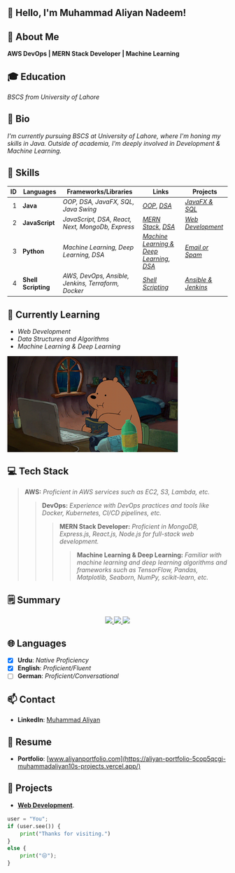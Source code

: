 ## 👋 Hello, I'm Muhammad Aliyan Nadeem!

## 📝 About Me
**AWS DevOps | MERN Stack Developer | Machine Learning**

## 🎓 Education
*BSCS from University of Lahore*

## 🌟 Bio
*I'm currently pursuing BSCS at University of Lahore, where I'm honing my skills in Java. Outside of academia, I'm deeply involved in Development & Machine Learning.*

## 💼 Skills
| ID | Languages | Frameworks/Libraries |  Links  | Projects |
|-----:|-----------|----------------------|----------|----------|
|     1| **Java**      | *OOP, DSA, JavaFX,  SQL,  Java Swing* | [*OOP*](https://github.com/MuhammadAliyan10/Java_Assignment), [*DSA*](https://github.com/MuhammadAliyan10/Data_Structures_Algorithms.git) | [*JavaFX & SQL*](https://github.com/MuhammadAliyan10/Search_Engine_Java) |
|     2| **JavaScript**    | *JavaScript, DSA, React, Next, MongoDb, Express* | [*MERN Stack*](https://github.com/MuhammadAliyan10/Web_Development), [*DSA*](https://github.com/MuhammadAliyan10/Data_Structures_Algorithms.git) | [*Web Development*](https://github.com/MuhammadAliyan10/Web_Development) |
|     3| **Python** | *Machine Learning, Deep Learning, DSA* | [*Machine Learning & Deep Learning*](https://github.com/MuhammadAliyan10/Machine_Learning), [*DSA*](https://github.com/MuhammadAliyan10/Data_Structures_Algorithms.git) | [*Email or Spam*](https://github.com/MuhammadAliyan10/Email_Spam) |
|     4| **Shell Scripting** |  *AWS, DevOps, Ansible, Jenkins, Terraform, Docker* | [*Shell Scripting*](https://github.com/MuhammadAliyan10/Sh_Assignment) | [*Ansible & Jenkins*](https://github.com/MuhammadAliyan10/ansible_jenkins_nginx) |

## 🌱 Currently Learning
- *Web Development*
- *Data Structures and Algorithms*
- *Machine Learning & Deep Learning*
<img src="https://github.com/darsaveli/Mariam/blob/main/1479814528_webarebears.gif" width="390px" align="center">

## 💻 Tech Stack
>**AWS:** *Proficient in AWS services such as EC2, S3, Lambda, etc.*
>>**DevOps:** *Experience with DevOps practices and tools like Docker, Kubernetes, CI/CD pipelines, etc.*
>>>**MERN Stack Developer:** *Proficient in MongoDB, Express.js, React.js, Node.js for full-stack web development.*
>>>>**Machine Learning & Deep Learning:** *Familiar with machine learning and deep learning algorithms and frameworks such as TensorFlow, Pandas, Matplotlib, Seaborn, NumPy,  scikit-learn, etc.*

## 🗒️ Summary
<div align="center">
  <a href="https://github.com/vn7n24fzkq/github-profile-summary-cards">
    <img src="https://github-profile-summary-cards.vercel.app/api/cards/profile-details?username=MuhammadAliyan10&theme=2077" />
  </a>
  <a href="https://github.com/vn7n24fzkq/github-profile-summary-cards">
    <img src="https://github-profile-summary-cards.vercel.app/api/cards/stats?username=MuhammadAliyan10&theme=2077" />
  </a>
  <a href="https://github.com/vn7n24fzkq/github-profile-summary-cards">
    <img src="https://github-profile-summary-cards.vercel.app/api/cards/repos-per-language?username=MuhammadAliyan10&theme=2077" />
  </a>
</div>

## 🌐 Languages
- [X] **Urdu**: *Native Proficiency*
- [X] **English**: *Proficient/Fluent*
- [ ] **German**: *Proficient/Conversational*

## 📫 Contact
- **LinkedIn**: [Muhammad Aliyan](https://www.linkedin.com/in/muhammad-aliyan-1900a7275/)

## 📑 Resume
- **Portfolio**: [www.aliyanportfolio.com](https://aliyan-portfolio-5cop5qcgj-muhammadaliyan10s-projects.vercel.app/)

## 🚀 Projects
- [**Web Development**](https://github.com/users/MuhammadAliyan10/projects/1).
  

```python
user = "You";
if (user.see()) {
    print("Thanks for visiting.")
}
else {
    print("😒");
}
```
